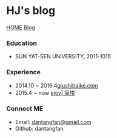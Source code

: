 HJ's blog
=========

 [HOME](http://dantangfan.com/)
 [Blog](http://dantangfan.github.io/)

### Education
* SUN YAT-SEN UNIVERSITY, 2011-1015

### Experience
* 2014.10 ~ 2016.4[qiushibaike.com](http://www.qiushibaike.com)
* 2015.4 ~ now [ejoy| 简悦](http://www.ejoy.com)

### Connect ME
* Email: dantangfan@gmail.com
* Github: dantangfan
